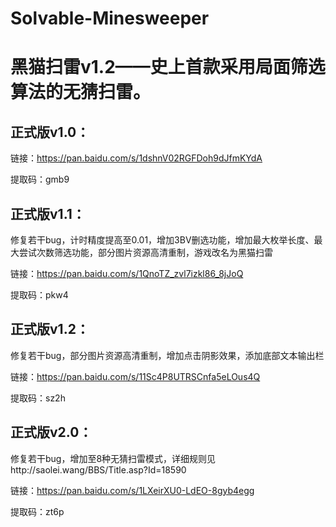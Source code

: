 # Solvable-Minesweeper

# 黑猫扫雷v1.2——史上首款采用局面筛选算法的无猜扫雷。

## 正式版v1.0：

链接：https://pan.baidu.com/s/1dshnV02RGFDoh9dJfmKYdA 

提取码：gmb9

## 正式版v1.1：

修复若干bug，计时精度提高至0.01，增加3BV删选功能，增加最大枚举长度、最大尝试次数筛选功能，部分图片资源高清重制，游戏改名为黑猫扫雷

链接：https://pan.baidu.com/s/1QnoTZ_zvl7izkl86_8jJoQ 

提取码：pkw4 

## 正式版v1.2：

修复若干bug，部分图片资源高清重制，增加点击阴影效果，添加底部文本输出栏

链接：https://pan.baidu.com/s/11Sc4P8UTRSCnfa5eLOus4Q 

提取码：sz2h 

## 正式版v2.0：

修复若干bug，增加至8种无猜扫雷模式，详细规则见http://saolei.wang/BBS/Title.asp?Id=18590

链接：https://pan.baidu.com/s/1LXeirXU0-LdEO-8gyb4egg 

提取码：zt6p 